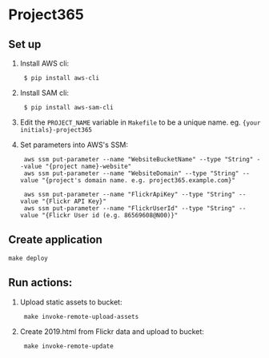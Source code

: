 # Project365


## Set up

1. Install AWS cli: 

        $ pip install aws-cli

2. Install SAM cli:

        $ pip install aws-sam-cli

3. Edit the `PROJECT_NAME` variable in `Makefile` to be a unique name. eg. `{your initials}-project365`
4. Set parameters into AWS's SSM:

        aws ssm put-parameter --name "WebsiteBucketName" --type "String" --value "{project name}-website"
        aws ssm put-parameter --name "WebsiteDomain" --type "String" --value "{project's domain name. e.g. project365.example.com}"

        aws ssm put-parameter --name "FlickrApiKey" --type "String" --value "{Flickr API Key}"
        aws ssm put-parameter --name "FlickrUserId" --type "String" --value "{Flickr User id (e.g. 86569608@N00)}"


## Create application

    make deploy

## Run actions:

1. Upload static assets to bucket:

        make invoke-remote-upload-assets
    
2. Create 2019.html from Flickr data and upload to bucket:

        make invoke-remote-update
